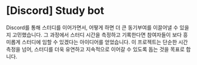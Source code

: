 # [Discord] Study bot

Discord를 통해 스터디를 이어가면서, 어떻게 하면 더 큰 동기부여를 이끌어낼 수 있을지 고민했습니다. 
그 과정에서 스터디 시간을 측정하고 기록한다면 참여자들이 보다 흥미롭게 스터디에 임할 수 있겠다는 아이디어를 얻었습니다.
이 프로젝트는 단순한 시간 측정을 넘어, 스터디를 더욱 유연하고 지속적으로 이어갈 수 있도록 돕는 것을 목표로 합니다.